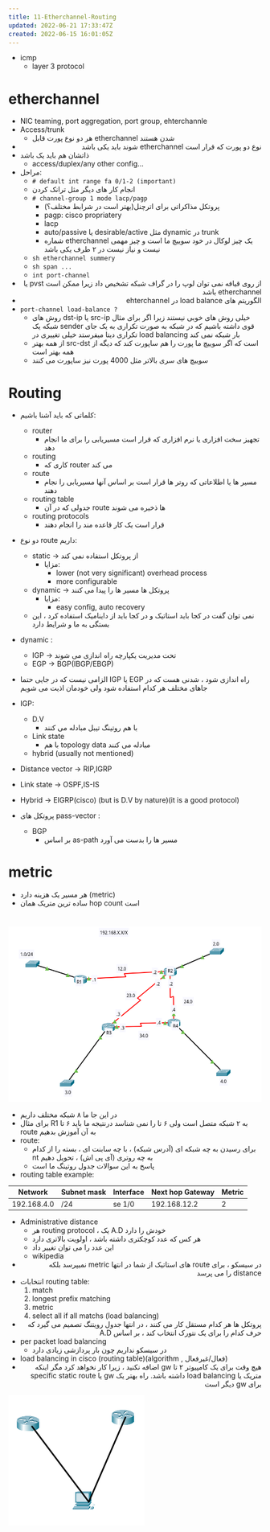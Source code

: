 ```yaml
---
title: 11-Etherchannel-Routing
updated: 2022-06-21 17:33:47Z
created: 2022-06-15 16:01:05Z
---
```


- icmp
	- layer 3 protocol

# etherchannel
- NIC teaming, port aggregation, port group, ehterchannle
- Access/trunk 
	- هر دو نوع پورت قابل etherchannel شدن هستند
- <div dir="auto" align="right" style="text-align: right"> نوع دو پورت که قرار است etherchannel شوند باید یکی باشد
- ذاتشان هم باید یک باشد
	- access/duplex/any other config...
- مراحل:
	-  `# default int range fa 0/1-2 (important)`
	-  انجام کار های دیگر مثل ترانک کردن
	- `# channel-group 1 mode lacp/pagp`
		- پروتکل مذاکراتی برای اترچنل(بهتر است در شرابط مختلف؟)
		- pagp: cisco propriatery
		- lacp
		- auto/passive یا desirable/active مثل dynamic در trunk
		- شماره etherchannel یک چیز لوکال در خود سوییچ ما است و چیز مهمی نیست و نیاز نیست در ۲ طرف یکی باشد
	- `sh etherchannel summery`
	- `sh span ...`
	- `int port-channel`
- <div dir="auto" align="right" style="text-align: right"> از روی قیافه نمی توان لوپ را در گراف شبکه تشخیص داد زیرا ممکن است pvst یا etherchannel باشد
- <div dir="auto" align="right" style="text-align: right"> الگوریتم های load balance در ehterchannel
- `port-channel load-balance ?`
	- روش های dst-ip یا src-ip  خیلی روش های خوبی نیستند زیرا اگر برای مثال شبکه یک sender قوی داشته باشیم که در شبکه به صورت تکراری به یک جای تکراری دیتا میفرستد خیلی تغییری در load balancing بار شبکه نمی کند
	- از همه بهتر src-dst است که اگر سوییچ ما پورت را هم ساپورت کند که دیگه از همه بهتر است
	- سوییچ های سری بالاتر مثل 4000 پورت نیز ساپورت می کنند

# Routing
- کلماتی که باید آشنا باشیم:
	- router
		- تجهیز سخت افزاری یا نرم افزاری که قرار است مسیریابی را برای ما انجام دهد
	- routing
		- کاری که router می کند
	- route
		- مسیر ها یا اطلاعاتی که روتر ها قرار است بر اساس آنها مسیریابی را نجام دهند
	- routing table 
		- جدولی که در آن route ها ذخیره می شوند
	- routing protocols
		- قرار است یک کار قاعده مند را انجام دهند
- دو نوع route داریم:
	- static -> از پروتکل استفاده نمی کند
		- مزایا:
			- lower (not very significant) overhead process
			- more configurable
	- dynamic -> پروتکل ها مسیر ها را پیدا می کنند
		- مزایا: 
			- easy config, auto recovery
	- نمی توان گفت در کجا باید استاتیک و در کجا باید از داینامیک استفاده کرد ، این بستگی به ما و شرایط دارد
- dynamic :
	- IGP -> تحت مدیریت یکپارچه راه اندازی می شوند
	- EGP -> BGP(IBGP/EBGP)
- الزامی نیست که در جایی حتما IGP یا EGP راه اندازی شود ، شدنی هست که در جاهای مختلف هر کدام استفاده شود ولی خودمان اذیت می شویم
- IGP:
	- D.V
		- با هم روتینگ تیبل مبادله می کنند
	- Link state
		- با هم topology data مبادله می کنند
	- hybrid (usually not mentioned)
- Distance vector -> RIP,IGRP
- Link state -> OSPF,IS-IS
- Hybrid -> EIGRP(cisco) (but is D.V by nature)(it is a good protocol)

- پروتکل های pass-vector :
	- BGP
		- بر اساس as-path مسیر ها را بدست می آورد
	
	
# metric
- هر مسیر یک هزینه دارد (metric)
- ساده ترین متریک همان hop count است

#
![c3124ebcfe7079ccaadd4b30f1d50a65.png](../_resources/c3124ebcfe7079ccaadd4b30f1d50a65.png)
- در این جا ما ۸ شبکه مختلف داریم 
- برای مثال R1 به ۲ شبکه متصل است ولی ۶ تا را نمی شناسد درنتیجه ما باید ۶ تا route به آن آموزش بدهیم
- route:
	- برای رسیدن به چه شبکه ای (آدرس شبکه) ، با چه سابنت ای ، بسته را از کدام nt به چه روتری (آی پی اش) ، تحویل دهیم
	- پاسخ به این سوالات جدول روتینگ ما است
- routing table example:

|Network|Subnet mask|Interface|Next hop Gateway|Metric|
|--|--|--|--|--|
|192.168.4.0|/24|se 1/0|192.168.12.2|2|

- Administrative distance 
	- هر routing protocol ، یک A.D خودش را دارد
	- هر کس که عدد کوچکتری داشته  باشد ، اولویت بالاتری دارد
	- این عدد را می توان تغییر داد
	- wikipedia
- <div dir="auto" align="right" style="text-align: right"> در سیسکو ، برای route های استاتیک از شما در انتها metric نمیپرسد بلکه distance  را می پرسد
- انتخابات routing table:
	1. match
	2. longest prefix matching
	3. metric
	4. select all if all matchs (load balancing)
- <div dir="auto" align="right" style="text-align: right"> پروتکل ها هر کدام مستقل کار می کنند ، در انتها جدول رویتنگ تصمیم می گیرد که حرف کدام را برای یک  نتورک انتخاب کند ، بر اساس A.D
- per packet load balancing 
	- در سیسکو نداریم چون بار پردازشی زیادی دارد
- load balancing in cisco (routing table)(algorithm , فعال/غیرفعال)
- <div dir="auto" align="right" style="text-align: right"> هیچ وقت برای یک کامپیوتر ۲ تا gw اضافه نکنید ، زیرا کار نخواهد کرد مگر اینکه متریک یا load balancing داشته باشد. راه بهتر یک gw یا specific static route برای gw دیگر است
![f60f0a58aca4b35b71f3b014ce732f08.png](../_resources/f60f0a58aca4b35b71f3b014ce732f08.png)